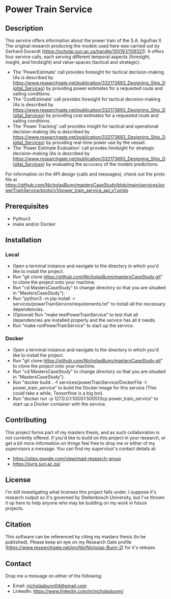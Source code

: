 # **Power Train Service**

## **Description**
This service offers information about the power train of the S.A. Agulhas II. The original research producing the models used here was carried out by Gerhard Durandt (https://scholar.sun.ac.za/handle/10019.1/109321). It offers four service calls, each serving different temporal aspects (foresight, insight, and hindsight) and value-spaces (tactical and strategic):
- The 'PowerEstimate' call provides foresight for tactical decision-making (As is described by https://www.researchgate.net/publication/332173693_Designing_Ship_Digital_Services) by providing power estimates for a requested route and sailing conditions.
- The 'CostEstimate' call provides foresight for tactical decision-making (As is described by https://www.researchgate.net/publication/332173693_Designing_Ship_Digital_Services) by providing cost estimates for a requested route and sailing conditions.
- The 'Power Tracking' call provides insight for tactical and operational decision-making (As is described by https://www.researchgate.net/publication/332173693_Designing_Ship_Digital_Services) by providing real-time power use by the vessel.
- The 'Power Estimate Evaluation' call provdes hindsight for strategic decision-making (As is described by https://www.researchgate.net/publication/332173693_Designing_Ship_Digital_Services) by evaluating the accuracy of the models predictions.

For information on the API design (calls and messages), check out the proto file at https://github.com/NicholasBunn/mastersCaseStudy/blob/main/services/powerTrainService/proto/v1/power_train_service_api_v1.proto

## **Prerequisites**
- Python3
- make and/or Docker

## **Installation**
### **Local**
- Open a terminal instance and navigate to the directory in which you'd like to install the project.
- Run "git clone https://github.com/NicholasBunn/mastersCaseStudy.git" to clone the project onto your machine.
- Run "cd MastersCaseStudy" to change directory so that you are situated in "MastersCaseStudy").
- Run "python3 -m pip install -r services/powerTrainService/requirements.txt" to install all the necessary dependencies.
- (Optional) Run "make testPowerTrainService" to test that all dependencies are installed properly and the service has all it needs.
- Run "make runPowerTrainService" to start up the service.

### **Docker**
- Open a terminal instance and navigate to the directory in which you'd like to install the project.
- Run "git clone https://github.com/NicholasBunn/mastersCaseStudy.git" to clone the project onto your machine.
- Run "cd MastersCaseStudy" to change directory so that you are situated in "MastersCaseStudy").
- Run "docker build . -f services/powerTrainService/DockerFile -t power_train_service" to build the Docker image for this service (This could take a while, Tensorflow is a big boi).
- Run "docker run -p 127.0.0.1:50051:50051/tcp power_train_service" to start up a Docker container with the service.

## **Contributing**
This project forms part of my masters thesis, and as such collaboration is not currently offered. If you'd like to build on this project in your research, or get a bit more information on things feel free to drop me or either of my supervisors a message. You can find my supervisor's contact details at:
- https://sites.google.com/view/mad-research-group
- https://svrg.sun.ac.za/

## **License**
I'm still investigating what licenses this project falls under. I suppose it's research output so it's governed by Stellenbosch University, but I've thrown it up here to help anyone who may be building on my work in future projects.

## **Citation**
This software can be referenced by citing my masters thesis (to be published). Please keep an eye on my Research Gate profile (https://www.researchgate.net/profile/Nicholas-Bunn-2) for it's release.

## **Contact**
Drop me a message on either of the following:
- Email: nicholasbunn04@gmail.com
- LinkedIn: https://www.linkedin.com/in/nicholasbunn/
